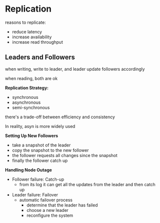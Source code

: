 # Replication

reasons to replicate:

- reduce latency
- increase availability
- increase read throughput

## Leaders and Followers

when writing, write to leader, and leader update followers accordingly

when reading, both are ok

**Replication Strategy:**

- synchronous
- asynchronous
- semi-synchronous

there's a trade-off between efficiency and consistency

In reality, asyn is more widely used

**Setting Up New Followers**

- take a snapshot of the leader
- copy the snapshot to the new follower
- the follower requests all changes since the snapshot
- finally the follower catch up

**Handling Node Outage**

- Follower failure: Catch-up
  - from its log it can get all the updates from the leader and then catch up
- Leader failure: Failover
  - automatic failover process
    - determine that the leader has failed
    - choose a new leader
    - reconfigure the system